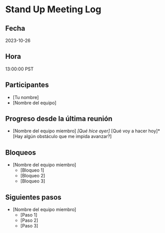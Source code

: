 # Stand Up Meeting Log

## Fecha

2023-10-26

## Hora

13:00:00 PST

## Participantes

* [Tu nombre]
* [Nombre del equipo]

## Progreso desde la última reunión

* [Nombre del equipo miembro]  *[Qué hice ayer]* [Qué voy a hacer hoy]* [Hay algún obstáculo que me impida avanzar?]

## Bloqueos

* [Nombre del equipo miembro]
  * [Bloqueo 1]
  * [Bloqueo 2]
  * [Bloqueo 3]

## Siguientes pasos

* [Nombre del equipo miembro]
  * [Paso 1]
  * [Paso 2]
  * [Paso 3]
